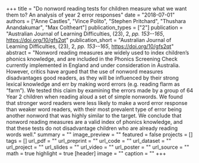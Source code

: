+++
title = "Do nonword reading tests for children measure what we want them to? An analysis of year 2 error responses"
date = "2018-07-01"
authors = ["Anne Castles", "Vince Polito", "Stephen Pritchard", "Thushara Anandakumar", "Max Coltheart"]
publication_types = ["2"]
publication = "Australian Journal of Learning Difficulties, (23), 2, _pp. 153--165_, https://doi.org/10/gfs2qt"
publication_short = "Australian Journal of Learning Difficulties, (23), 2, _pp. 153--165_, https://doi.org/10/gfs2qt"
abstract = "Nonword reading measures are widely used to index children’s phonics knowledge, and are included in the Phonics Screening Check currently implemented in England and under consideration in Australia. However, critics have argued that the use of nonword measures disadvantages good readers, as they will be influenced by their strong lexical knowledge and err by making word errors (e.g. reading flarm as “farm”). We tested this claim by examining the errors made by a group of 64 Year 2 children when reading aloud a set of simple nonwords. We found that stronger word readers were less likely to make a word error response than weaker word readers, with their most prevalent type of error being another nonword that was highly similar to the target. We conclude that nonword reading measures are a valid index of phonics knowledge, and that these tests do not disadvantage children who are already reading words well."
summary = ""
image_preview = ""
featured = false
projects = []
tags = []
url_pdf = ""
url_preprint = ""
url_code = ""
url_dataset = ""
url_project = ""
url_slides = ""
url_video = ""
url_poster = ""
url_source = ""
math = true
highlight = true
[header]
image = ""
caption = ""
+++

